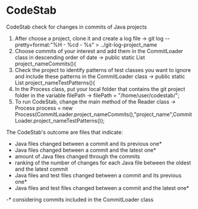 # CodeStab
CodeStab check for changes in commits of Java projects

1. After choose a project, clone it and create a log file -> git log --pretty=format:"%H - %cd - %s" > ../git-log-project_name
2. Choose commits of your interest and add them in the CommitLoader class in descending order of date -> public static List<String> project_nameCommits(){
3. Check the project to identify patterns of test classes you want to ignore and include these patterns in the CommitLoader class -> public static List<String> project_nameTestPatterns(){
4. In the Process class, put your local folder that contains the git project folder in the variable filePath -> filePath = "/home/user/codestab/";
5. To run CodeStab, change the main method of the Reader class -> Process process = new Process(CommitLoader.project_nameCommits(),"project_name",CommitLoader.project_nameTestPatterns());

The CodeStab's outcome are files that indicate:
- Java files changed between a commit and its previous one*
- Java files changed between a commit and the latest one*
- amount of Java files changed through the commits
- ranking of the number of changes for each Java file between the oldest and the latest commit
- Java files and test files changed between a commit and its previous one*
- Java files and test files changed between a commit and the latest one*

-* considering commits included in the CommitLoader class
